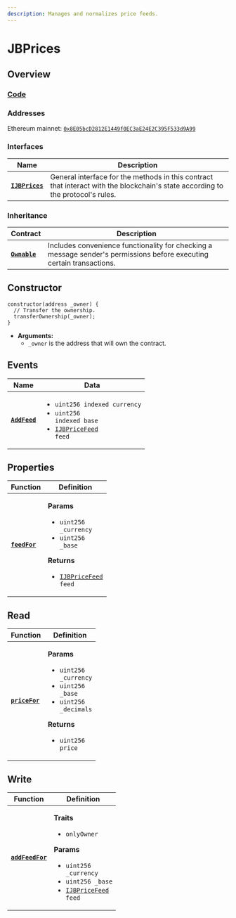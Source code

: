 ```yaml
---
description: Manages and normalizes price feeds.
---
```


# JBPrices

## Overview

### [Code](https://github.com/jbx-protocol/juice-contracts-v2/blob/main/contracts/JBPrices.sol)

### **Addresses**

Ethereum mainnet: [`0x8E05bcD2812E1449f0EC3aE24E2C395F533d9A99`](https://etherscan.io/address/0x8E05bcD2812E1449f0EC3aE24E2C395F533d9A99)

### **Interfaces**

| Name                                             | Description                                                                                                                              |
| ------------------------------------------------ | ---------------------------------------------------------------------------------------------------------------------------------------- |
| [**`IJBPrices`**](/api/interfaces/ijbprices.md) | General interface for the methods in this contract that interact with the blockchain's state according to the protocol's rules. |

### **Inheritance**

| Contract                                                                  | Description                                                                                                                              |
| ------------------------------------------------------------------------- | ---------------------------------------------------------------------------------------------------------------------------------------- |
| [**`Ownable`**](https://docs.openzeppelin.com/contracts/4.x/api/access#Ownable) | Includes convenience functionality for checking a message sender's permissions before executing certain transactions. |

## Constructor

```
constructor(address _owner) {
  // Transfer the ownership.
  transferOwnership(_owner);
}
```

* **Arguments:**
  * `_owner` is the address that will own the contract.

## Events

| Name                               | Data                                                                                                                                                                                    |
| ---------------------------------- | --------------------------------------------------------------------------------------------------------------------------------------------------------------------------------------- |
| [**`AddFeed`**](/api/contracts/jbprices/events/addfeed.md) | <ul><li><code>uint256 indexed currency</code></li><li><code>uint256 indexed base</code></li><li><code>[IJBPriceFeed](/api/interfaces/ijbpricefeed.md) feed</code></li></ul> |

## Properties

| Function                                                          | Definition                                                                                                                                                                                                |
| ----------------------------------------------------------------- | --------------------------------------------------------------------------------------------------------------------------------------------------------------------------------------------------------- |
| [**`feedFor`**](/api/contracts/jbprices/properties/feedfor.md)                            | <p><strong>Params</strong></p><ul><li><code>uint256 _currency</code></li><li><code>uint256 _base</code></li></ul><p><strong>Returns</strong></p><ul><li><code>[IJBPriceFeed](/api/interfaces/ijbpricefeed.md) feed</code></li></ul> |

## Read

| Function                                 | Definition                                                                                                                                                                                   |
| ---------------------------------------- | -------------------------------------------------------------------------------------------------------------------------------------------------------------------------------------------- |
| [**`priceFor`**](read/pricefor.md) | <p><strong>Params</strong></p><ul><li><code>uint256 _currency</code></li><li><code>uint256 _base</code></li><li><code>uint256 _decimals</code></li></ul><p><strong>Returns</strong></p><ul><li><code>uint256 price</code></li></ul> |

## Write

| Function                             | Definition                                                                                                                                                                                                                               |
| ------------------------------------ | ---------------------------------------------------------------------------------------------------------------------------------------------------------------------------------------------------------------------------------------- |
| [**`addFeedFor`**](/api/contracts/jbprices/write/addfeed.md) | <p><strong>Traits</strong></p><ul><li><code>onlyOwner</code></li></ul><p><strong>Params</strong></p><ul><li><code>uint256 _currency</code></li><li><code>uint256 _base</code></li><li><code>[IJBPriceFeed](/api/interfaces/ijbpricefeed.md) feed</code></li></ul> |
